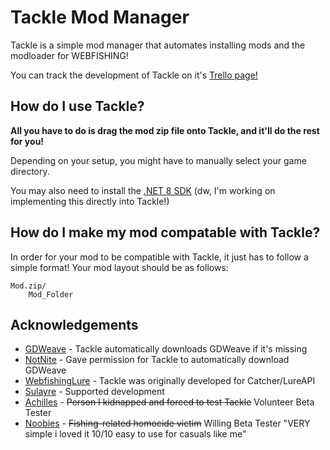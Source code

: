 # Tackle Mod Manager
Tackle is a simple mod manager that automates installing mods and the modloader for WEBFISHING!

You can track the development of Tackle on it's [Trello page!](https://trello.com/b/rxKm1NZ7/tackle-mod-manager)
## How do I use Tackle?
**All you have to do is drag the mod zip file onto Tackle, and it'll do the rest for you!**

Depending on your setup, you might have to manually select your game directory.

You may also need to install the [.NET 8 SDK](https://dotnet.microsoft.com/en-us/download/dotnet/thank-you/sdk-8.0.403-windows-x64-installer) (dw, I'm working on implementing this directly into Tackle!)

## How do I make my mod compatable with Tackle?
In order for your mod to be compatible with Tackle, it just has to follow a simple format! Your mod layout should be as follows:
```
Mod.zip/
    Mod_Folder
```
## Acknowledgements
 - [GDWeave](https://github.com/NotNite/GDWeave) - Tackle automatically downloads GDWeave if it's missing
 - [NotNite](https://github.com/NotNite) - Gave permission for Tackle to automatically download GDWeave
 - [WebfishingLure](https://github.com/Sulayre/WebfishingLure) - Tackle was originally developed for Catcher/LureAPI
 - [Sulayre](https://github.com/Sulayre) - Supported development
 - [Achilles](https://steamcommunity.com/id/TheNewAchilles/) - ~~Person I kidnapped and forced to test Tackle~~ Volunteer Beta Tester
 - [Noobies](https://steamcommunity.com/profiles/76561199009919604/) - ~~Fishing-related homocide victim~~ Willing Beta Tester "VERY simple i loved it 10/10
easy to use for casuals like me"
